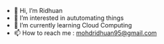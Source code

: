- 👋 Hi, I’m Ridhuan
- 👀 I’m interested in aututomating things
- 🌱 I’m currently learning Cloud Computing
- 📫 How to reach me : mohdridhuan95@gmail.com

<!---
mAtwAe/mAtwAe is a ✨ special ✨ repository because its `README.md` (this file) appears on your GitHub profile.
You can click the Preview link to take a look at your changes.
--->
